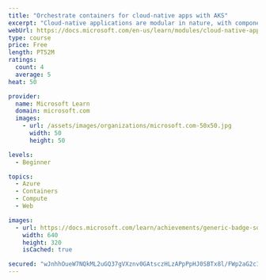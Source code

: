 ```yaml
---
title: "Orchestrate containers for cloud-native apps with AKS"
excerpt: "Cloud-native applications are modular in nature, with components separated and self-contained. Components can be encapsulated in containers, such as those created with Docker, or published from an Azure service. Dynamic scaling can then be managed by Kubernetes. We'll learn to decide when Kubernetes is right for our Cloud Native app, and we'll see how to use it as a first building block of our Cloud Native architecture."
webUrl: https://docs.microsoft.com/en-us/learn/modules/cloud-native-apps-orchestrate-containers/
type: course
price: Free
length: PT52M
ratings:
  count: 4
  average: 5
heat: 50

provider:
  name: Microsoft Learn
  domain: microsoft.com
  images:
    - url: /assets/images/organizations/microsoft.com-50x50.jpg
      width: 50
      height: 50

levels:
  - Beginner

topics:
  - Azure
  - Containers
  - Compute
  - Web

images:
  - url: https://docs.microsoft.com/learn/achievements/generic-badge-social.png
    width: 640
    height: 320
    isCached: true

secured: "wJnhhOueW7NQkML2uGQ37gVXznv0GAtsczHLzAPpPpHJ0SBTx8l/FWp2aG2c1b0ZkwZTBXy6oJXREmJptJreGgDxKIf+rfE456HkNOWn2s0XKlOOgBApmJxdmm2P9F/g/tFavpcGslk1htfbvaZci9xwbcIm3yfZq5Ba6YwbLbl6hPDeZhDECkQqQGC0AQ/5E9TDpCES1f81HmNUaKy1pE7cA0mUE9uEM0O9KD+T5xa6oI1+Wuw5BuOu2omTNloXVrFvQ2v9G0jzS4DjNiKuQU7vh1kFYdMvGpnlYVwRPxbyWjFuqqg6AQzV5CjYukO1/9PphBuJiXd4EADUDmRkRU8/jy698mwEYktPCUqEI/TFPsfwvOUUGST9ZKWSvNws6XRWrHFxgUBjtGtLm7ZvL4jV2iNeQak7qcFfH7hlh2k=;WqgunO8rUsQswI5vP8gVZA=="
---
```


